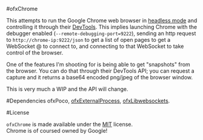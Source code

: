 #ofxChrome

This attempts to run the Google Chrome web browser in [headless mode](https://developers.google.com/web/updates/2017/04/headless-chrome) and controlling it through their [DevTools](https://chromedevtools.github.io/devtools-protocol/tot/). This implies launching Chrome with the debugger enabled (```--remote-debugging-port=9222```), sending an http request to ```http://chrome-ip:9222/json``` to get a list of open pages to get a WebSocket @ to connect to, and connecting to that WebSocket to take control of the browser.

One of the features I'm shooting for is being able to get "snapshots" from the browser.
You can do that through their DevTools API; you can request a capture and it returns a base64 encoded png/jpeg of the browser window.

This is very much a WIP and the API will change.

#Dependencies
ofxPoco, [ofxExternalProcess](http://github.com/armadillu/ofxExternalProcess), [ofxLibwebsockets](https://github.com/robotconscience/ofxLibwebsockets.git).

#License

```ofxChrome``` is made available under the [MIT](http://opensource.org/licenses/MIT) license.  
Chrome is of coursed owned by Google!
